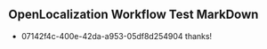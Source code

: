 ## OpenLocalization Workflow Test MarkDown
* 07142f4c-400e-42da-a953-05df8d254904 thanks!

<!--HONumber=Aug16_HO4-->


